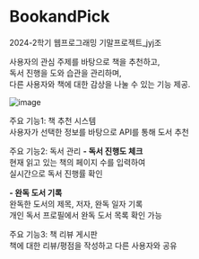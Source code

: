 # BookandPick
</h5>2024-2학기 웹프로그래밍 기말프로젝트_jyj조</h5>

사용자의 관심 주제를 바탕으로 책을 추천하고, 
<br>독서 진행을 도와 습관을 관리하며, 
<br>다른 사용자와 책에 대한 감상을 나눌 수 있는 기능 제공.

![image](https://github.com/user-attachments/assets/914a5e30-3cf9-498a-9076-c99269d21564)

<h7>주요 기능1: 책 추천 시스템</h7>
<br>사용자가 선택한 정보를 바탕으로 API를 통해 도서 추천

<h7>주요 기능2: 독서 관리</h7>
 <b>- 독서 진행도 체크</b>
 <br>현재 읽고 있는 책의 페이지 수를 입력하여 
 <br>실시간으로 독서 진행률 확인

 <b>- 완독 도서 기록</b>
 <br>완독한 도서의 제목, 저자, 완독 일자 기록
 <br>개인 독서 프로필에서 완독 도서 목록 확인 가능

<h7>주요 기능3: 책 리뷰 게시판</h7>
<br>책에 대한 리뷰/평점을 작성하고 다른 사용자와 공유



